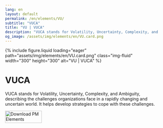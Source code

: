```yaml
---
lang: en
layout: default
permalink: /en/elements/VU/
subtitle: "VUCA"
title: "VU | VUCA"
description: "VUCA stands for Volatility, Uncertainty, Complexity, and Ambiguity, describing the challenges organizations face in a rapidly changing and uncertain world. It helps develop strategies to cope with these challenges."
og_image: /assets/img/elements/en/VU.card.png
---
```


{% include figure.liquid loading="eager" path="assets/img/elements/en/VU.card.png" class="img-fluid" width="300" height="300" alt="VU | VUCA" %}

# VUCA

VUCA stands for Volatility, Uncertainty, Complexity, and Ambiguity, describing the challenges organizations face in a rapidly changing and uncertain world. It helps develop strategies to cope with these challenges.

<a href="https://apps.apple.com/app/apple-store/id6738084498?pt=127441684&ct=website&mt=8">
  <img src="{{ "assets/img/en/appstore.png" | relative_url }}" width="120" height="40" alt="Download PM Elements">
</a>

